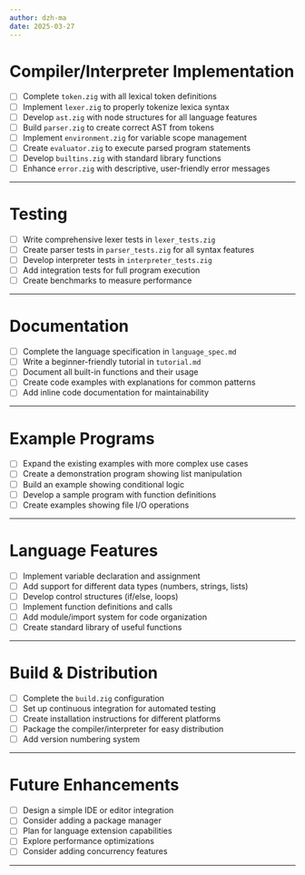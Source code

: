```yaml
---
author: dzh-ma
date: 2025-03-27
---
```


# Compiler/Interpreter Implementation

- [ ] Complete `token.zig` with all lexical token definitions
- [ ] Implement `lexer.zig` to properly tokenize lexica syntax
- [ ] Develop `ast.zig` with node structures for all language features
- [ ] Build `parser.zig` to create correct AST from tokens
- [ ] Implement `environment.zig` for variable scope management
- [ ] Create `evaluator.zig` to execute parsed program statements
- [ ] Develop `builtins.zig` with standard library functions
- [ ] Enhance `error.zig` with descriptive, user-friendly error messages

---

# Testing

- [ ] Write comprehensive lexer tests in `lexer_tests.zig`
- [ ] Create parser tests in `parser_tests.zig` for all syntax features
- [ ] Develop interpreter tests in `interpreter_tests.zig`
- [ ] Add integration tests for full program execution
- [ ] Create benchmarks to measure performance

---

# Documentation

- [ ] Complete the language specification in `language_spec.md`
- [ ] Write a beginner-friendly tutorial in `tutorial.md`
- [ ] Document all built-in functions and their usage
- [ ] Create code examples with explanations for common patterns
- [ ] Add inline code documentation for maintainability

---

# Example Programs

- [ ] Expand the existing examples with more complex use cases
- [ ] Create a demonstration program showing list manipulation
- [ ] Build an example showing conditional logic
- [ ] Develop a sample program with function definitions
- [ ] Create examples showing file I/O operations

---

# Language Features

- [ ] Implement variable declaration and assignment
- [ ] Add support for different data types (numbers, strings, lists)
- [ ] Develop control structures (if/else, loops)
- [ ] Implement function definitions and calls
- [ ] Add module/import system for code organization
- [ ] Create standard library of useful functions

---

# Build & Distribution

- [ ] Complete the `build.zig` configuration
- [ ] Set up continuous integration for automated testing
- [ ] Create installation instructions for different platforms
- [ ] Package the compiler/interpreter for easy distribution
- [ ] Add version numbering system

---

# Future Enhancements

- [ ] Design a simple IDE or editor integration
- [ ] Consider adding a package manager
- [ ] Plan for language extension capabilities
- [ ] Explore performance optimizations
- [ ] Consider adding concurrency features

---
